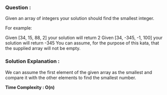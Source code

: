 ### Question :

Given an array of integers your solution should find the smallest integer.

For example:

Given [34, 15, 88, 2] your solution will return 2
Given [34, -345, -1, 100] your solution will return -345
You can assume, for the purpose of this kata, that the supplied array will not be empty.


### Solution Explanation :

We can assume the first element of the given array as the smallest and compare it with the other elements to find the smallest number.


**Time Complexity : O(n)**
